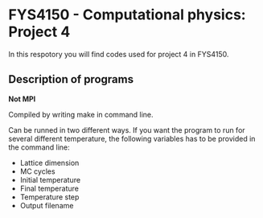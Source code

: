 # FYS4150 - Computational physics: Project 4

In this respotory you will find codes used for project 4 in FYS4150.

## Description of programs

**Not MPI**

Compiled by writing 
    make
in command line. 

Can be runned in two different ways. If you want the program to run for several different temperature, the following variables has to be provided in the command line:  
* Lattice dimension
* MC cycles 
* Initial temperature 
* Final temperature 
* Temperature step 
* Output filename
